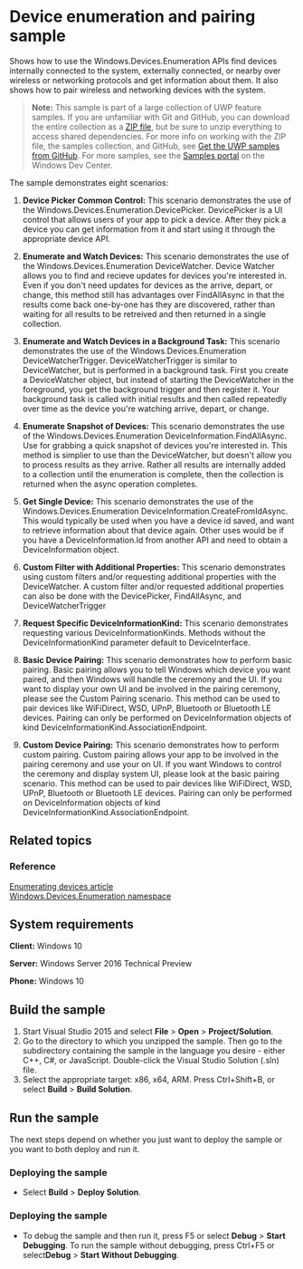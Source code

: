 ﻿<!---
  category: DevicesSensorsAndPower
  samplefwlink: http://go.microsoft.com/fwlink/p/?LinkId=620536
--->

# Device enumeration and pairing sample

Shows how to use the Windows.Devices.Enumeration APIs find devices internally connected to the system, externally connected, 
or nearby over wireless or networking protocols and get information about them.  It also shows how to pair wireless and networking devices with the system. 

> **Note:** This sample is part of a large collection of UWP feature samples. 
> If you are unfamiliar with Git and GitHub, you can download the entire collection as a 
> [ZIP file](https://github.com/Microsoft/Windows-universal-samples/archive/master.zip), but be 
> sure to unzip everything to access shared dependencies. For more info on working with the ZIP file, 
> the samples collection, and GitHub, see [Get the UWP samples from GitHub](https://aka.ms/ovu2uq). 
> For more samples, see the [Samples portal](https://aka.ms/winsamples) on the Windows Dev Center. 

The sample demonstrates eight scenarios:

1.  **Device Picker Common Control:** This scenario demonstrates the use of the Windows.Devices.Enumeration.DevicePicker. DevicePicker is a UI control that allows users of your app to pick a device. After they pick a device you can get information from it and start using it through the appropriate device API. 

2.  **Enumerate and Watch Devices:** This scenario demonstrates the use of the Windows.Devices.Enumeration DeviceWatcher. Device Watcher allows you to find and recieve updates for devices you're interested in. Even if you don't need updates for devices as the arrive, depart, or change, this method still has advantages over FindAllAsync in that the results come back one-by-one has they are discovered, rather than waiting for all results to be retreived and then returned in a single collection. 

3.  **Enumerate and Watch Devices in a Background Task:** This scenario demonstrates the use of the Windows.Devices.Enumeration DeviceWatcherTrigger. DeviceWatcherTrigger is similar to DeviceWatcher, but is performed in a background task.  First you create a DeviceWatcher object, but instead of starting the DeviceWatcher in the foreground, you get the background trigger and then register it. Your background task is called with initial results and then called repeatedly over time as the device you're watching arrive, depart, or change. 

4.  **Enumerate Snapshot of Devices:** This scenario demonstrates the use of the Windows.Devices.Enumeration DeviceInformation.FindAllAsync. Use for grabbing a quick snapshot of devices you're interested in. This method is simplier to use than the DeviceWatcher, but doesn't allow you to process results as they arrive.  Rather all results are internally added to a collection until the enumeration is complete, then the collection is returned when the async operation completes. 

5.  **Get Single Device:** This scenario demonstrates the use of the Windows.Devices.Enumeration DeviceInformation.CreateFromIdAsync. This would typically be used when you have a device id saved, and want to retrieve information about that device again. Other uses would be if you have a DeviceInformation.Id from another API and need to obtain a DeviceInformation object. 

6.  **Custom Filter with Additional Properties:** This scenario demonstrates using custom filters and/or requesting additional properties with the DeviceWatcher. A custom filter and/or requested additional properties can also be done with the DevicePicker, FindAllAsync, and DeviceWatcherTrigger

7.  **Request Specific DeviceInformationKind:** This scenario demonstrates requesting various DeviceInformationKinds. Methods without the DeviceInformationKind parameter default to DeviceInterface. 

8.  **Basic Device Pairing:** This scenario demonstrates how to perform basic pairing. Basic pairing allows you to tell Windows which device you want paired, and then Windows will handle the ceremony and the UI. If you want to display your own UI and be involved in the pairing ceremony, please see the Custom Pairing scenario. This method can be used to pair devices like WiFiDirect, WSD, UPnP, Bluetooth or Bluetooth LE devices. Pairing can only be performed on DeviceInformation objects of kind DeviceInformationKind.AssociationEndpoint.

9.  **Custom Device Pairing:** This scenario demonstrates how to perform custom pairing. Custom pairing allows your app to be involved in the pairing ceremony and use your on UI. If you want Windows to control the ceremony and display system UI, please look at the basic pairing scenario. This method can be used to pair devices like WiFiDirect, WSD, UPnP, Bluetooth or Bluetooth LE devices. Pairing can only be performed on DeviceInformation objects of kind DeviceInformationKind.AssociationEndpoint.


## Related topics

### Reference

[Enumerating devices article](http://msdn.microsoft.com/library/windows/apps/Hh464977)  
[Windows.Devices.Enumeration namespace](http://msdn.microsoft.com/library/windows/apps/windows.devices.enumeration.aspx)  

## System requirements

**Client:** Windows 10

**Server:** Windows Server 2016 Technical Preview

**Phone:**  Windows 10


## Build the sample

1.  Start Visual Studio 2015 and select **File** \> **Open** \> **Project/Solution**.
2.  Go to the directory to which you unzipped the sample. Then go to the subdirectory containing the sample in the language you desire - either C++, C\#, or JavaScript. Double-click the Visual Studio Solution (.sln) file.
3.  Select the appropriate target: x86, x64, ARM. Press Ctrl+Shift+B, or select **Build** \> **Build Solution**.


## Run the sample

The next steps depend on whether you just want to deploy the sample or you want to both deploy and run it.

### Deploying the sample

- Select **Build** \> **Deploy Solution**. 

### Deploying the sample

- To debug the sample and then run it, press F5 or select **Debug** \> **Start Debugging**. To run the sample without debugging, press Ctrl+F5 or select**Debug** \> **Start Without Debugging**.

